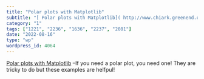 ```yaml
---
title: "Polar plots with Matplotlib"
subtitle: "[ Polar plots with Matplotlib]( http://www.chiark.greenend.org.uk/~peterb/python/polar/index2) –If y..."
category: "1"
tags: ["1221", "2236", "1636", "2237", "2081"]
date: "2022-08-16"
type: "wp"
wordpress_id: 4064
---
```

[ Polar plots with Matplotlib]( http://www.chiark.greenend.org.uk/~peterb/python/polar/index2) –If you need a polar plot, you need one! They are tricky to do but these examples are helfpul!